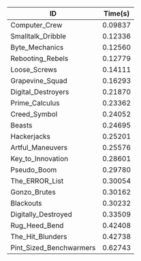 |ID|Time(s)|
|-|-|
|Computer_Crew|0.09837|
|Smalltalk_Dribble|0.12336|
|Byte_Mechanics|0.12560|
|Rebooting_Rebels|0.12779|
|Loose_Screws|0.14111|
|Grapevine_Squad|0.16293|
|Digital_Destroyers|0.21870|
|Prime_Calculus|0.23362|
|Creed_Symbol|0.24052|
|Beasts|0.24695|
|Hackerjacks|0.25201|
|Artful_Maneuvers|0.25576|
|Key_to_Innovation|0.28601|
|Pseudo_Boom|0.29780|
|The_ERROR_List|0.30054|
|Gonzo_Brutes|0.30162|
|Blackouts|0.30232|
|Digitally_Destroyed|0.33509|
|Rug_Heed_Bend|0.42408|
|The_Hit_Blunders|0.42738|
|Pint_Sized_Benchwarmers|0.62743|
